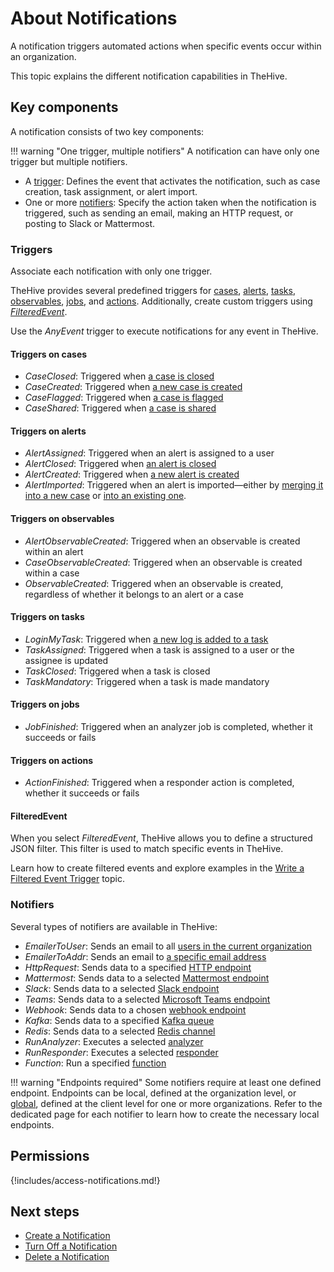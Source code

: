 # About Notifications

A notification triggers automated actions when specific events occur within an organization.

This topic explains the different notification capabilities in TheHive.

## Key components

A notification consists of two key components:

!!! warning "One trigger, multiple notifiers"
    A notification can have only one trigger but multiple notifiers.

* A [trigger](#triggers): Defines the event that activates the notification, such as case creation, task assignment, or alert import.
* One or more [notifiers](#notifiers): Specify the action taken when the notification is triggered, such as sending an email, making an HTTP request, or posting to Slack or Mattermost.

### Triggers

Associate each notification with only one trigger.

TheHive provides several predefined triggers for [cases](#triggers-on-cases), [alerts](#triggers-on-alerts), [tasks](#triggers-on-tasks), [observables](#triggers-on-observables), [jobs](#triggers-on-jobs), and [actions](#triggers-on-actions). Additionally, create custom triggers using [*FilteredEvent*](write-filtered-event-trigger.md).

Use the *AnyEvent* trigger to execute notifications for any event in TheHive.

#### Triggers on cases

* *CaseClosed*: Triggered when [a case is closed](../../../analyst-corner/cases/close-a-case.md)
* *CaseCreated*: Triggered when [a new case is created](../../../analyst-corner/cases/create-a-new-case.md)
* *CaseFlagged*: Triggered when [a case is flagged](../../../analyst-corner/cases/cases-description/actions.md#flagunflag)
* *CaseShared*: Triggered when [a case is shared](../../../analyst-corner/cases/share-a-case.md)

#### Triggers on alerts

* *AlertAssigned*: Triggered when an alert is assigned to a user
* *AlertClosed*: Triggered when [an alert is closed](../../../analyst-corner/alerts/close-an-alert.md)
* *AlertCreated*: Triggered when [a new alert is created](../../../analyst-corner/alerts/about-alerts.md#sources)
* *AlertImported*: Triggered when an alert is imported—either by [merging it into a new case](../../../analyst-corner/alerts/create-a-case-from-an-alert.md) or [into an existing one](../../../analyst-corner/alerts/add-an-alert-to-an-existing-case.md).

#### Triggers on observables

* *AlertObservableCreated*: Triggered when an observable is created within an alert
* *CaseObservableCreated*: Triggered when an observable is created within a case
* *ObservableCreated*: Triggered when an observable is created, regardless of whether it belongs to an alert or a case

#### Triggers on tasks

* *LoginMyTask*: Triggered when [a new log is added to a task](../../../analyst-corner/tasks/create-a-task-log.md)
* *TaskAssigned*: Triggered when a task is assigned to a user or the assignee is updated
* *TaskClosed*: Triggered when a task is closed
* *TaskMandatory*: Triggered when a task is made mandatory

#### Triggers on jobs

* *JobFinished*: Triggered when an analyzer job is completed, whether it succeeds or fails

#### Triggers on actions

* *ActionFinished*: Triggered when a responder action is completed, whether it succeeds or fails

#### FilteredEvent

When you select *FilteredEvent*, TheHive allows you to define a structured JSON filter. This filter is used to match specific events in TheHive.

Learn how to create filtered events and explore examples in the [Write a Filtered Event Trigger](./write-filtered-event-trigger.md) topic.

### Notifiers

Several types of notifiers are available in TheHive:

* *EmailerToUser*: Sends an email to all [users in the current organization](./notifiers/email-to-users.md)
* *EmailerToAddr*: Sends an email to [a specific email address](./notifiers/email-to-addr.md)
* *HttpRequest*: Sends data to a specified [HTTP endpoint](./notifiers/http-request.md)
* *Mattermost*: Sends data to a selected [Mattermost endpoint](./notifiers/mattermost.md)
* *Slack*: Sends data to a selected [Slack endpoint](./notifiers/slack.md)
* *Teams*: Sends data to a selected [Microsoft Teams endpoint](./notifiers/teams.md)
* *Webhook*: Sends data to a chosen [webhook endpoint](./notifiers/webhook.md)
* *Kafka*: Sends data to a specified [Kafka queue](./notifiers/kafka.md)
* *Redis*: Sends data to a selected [Redis channel](./notifiers/redis.md)
* *RunAnalyzer*: Executes a selected [analyzer](./notifiers/analyzers.md)
* *RunResponder*: Executes a selected [responder](./notifiers/responders.md)
* *Function*: Run a specified [function](./notifiers/function.md)

!!! warning "Endpoints required"
    Some notifiers require at least one defined endpoint. Endpoints can be local, defined at the organization level, or [global](../../../../administration/add-a-global-endpoint.md), defined at the client level for one or more organizations. Refer to the dedicated page for each notifier to learn how to create the necessary local endpoints.

## Permissions

{!includes/access-notifications.md!}

<h2>Next steps</h2>

* [Create a Notification](create-a-notification.md)
* [Turn Off a Notification](turn-off-a-notification.md)
* [Delete a Notification](delete-a-notification.md)